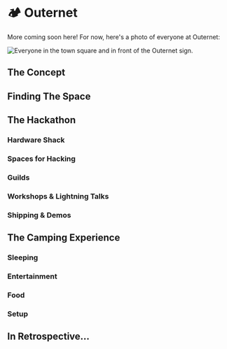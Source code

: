 # 🏕️ Outernet

More coming soon here! For now, here's a photo of everyone at Outernet:

![Everyone in the town square and in front of the Outernet sign.](https://github.com/hackclub/outernet/assets/39828164/368eac86-3c39-4842-be2c-1436a6db6f07)

## The Concept

## Finding The Space

## The Hackathon

### Hardware Shack

### Spaces for Hacking

### Guilds

### Workshops & Lightning Talks

### Shipping & Demos

## The Camping Experience

### Sleeping

### Entertainment 

### Food

### Setup

## In Retrospective...

